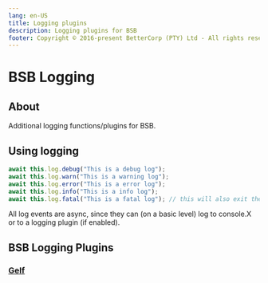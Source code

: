 ```yaml
---
lang: en-US
title: Logging plugins
description: Logging plugins for BSB
footer: Copyright © 2016-present BetterCorp (PTY) Ltd - All rights reserved
---
```


# BSB Logging  

## About  

Additional logging functions/plugins for BSB.  

## Using logging

```ts
await this.log.debug("This is a debug log");
await this.log.warn("This is a warning log");
await this.log.error("This is a error log");
await this.log.info("This is a info log");
await this.log.fatal("This is a fatal log"); // this will also exit the process with code 1, and force the service to restart.
```

All log events are async, since they can (on a basic level) log to console.X or to a logging plugin (if enabled).  

## BSB Logging Plugins

### [Gelf](/Logging/Gelf)
